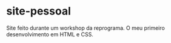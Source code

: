 # site-pessoal
Site feito durante um workshop da reprograma. O meu primeiro desenvolvimento em HTML e CSS. 
